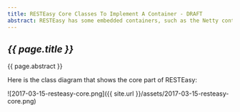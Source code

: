 ```yaml
---
title: RESTEasy Core Classes To Implement A Container - DRAFT
abstract: RESTEasy has some embedded containers, such as the Netty container, the Sun JDK HTTP Server container, and the Undertow container. To implement these containers, we need to understand some classes that forms the core part of RESTEasy. In this article, I'll make an introduction to these classes.
---
```


## _{{ page.title }}_

{{ page.abstract }}


Here is the class diagram that shows the core part of RESTEasy:

![2017-03-15-resteasy-core.png]({{ site.url }}/assets/2017-03-15-resteasy-core.png)
